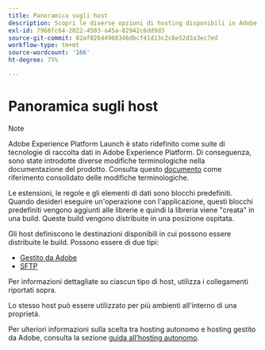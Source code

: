 ```yaml
---
title: Panoramica sugli host
description: Scopri le diverse opzioni di hosting disponibili in Adobe Experience Platform.
exl-id: 7968fc64-2022-4503-a45a-82942c6dd9d3
source-git-commit: 02af02644968346dbcf41d13c2c6e52d3a3ec7ed
workflow-type: tm+mt
source-wordcount: '166'
ht-degree: 75%

---
```


# Panoramica sugli host

>[!NOTE]
>
>Adobe Experience Platform Launch è stato ridefinito come suite di tecnologie di raccolta dati in Adobe Experience Platform. Di conseguenza, sono state introdotte diverse modifiche terminologiche nella documentazione del prodotto. Consulta questo [documento](../../../term-updates.md) come riferimento consolidato delle modifiche terminologiche.

Le estensioni, le regole e gli elementi di dati sono blocchi predefiniti. Quando desideri eseguire un&#39;operazione con l&#39;applicazione, questi blocchi predefiniti vengono aggiunti alle librerie e quindi la libreria viene &quot;creata&quot; in una build. Queste build vengono distribuite in una posizione ospitata.

Gli host definiscono le destinazioni disponibili in cui possono essere distribuite le build. Possono essere di due tipi:

* [Gestito da Adobe](./managed-by-adobe-host.md)
* [SFTP](./sftp-host.md)

Per informazioni dettagliate su ciascun tipo di host, utilizza i collegamenti riportati sopra.

Lo stesso host può essere utilizzato per più ambienti all&#39;interno di una proprietà.

Per ulteriori informazioni sulla scelta tra hosting autonomo e hosting gestito da Adobe, consulta la sezione [guida all’hosting autonomo](./self-hosting-libraries.md).
